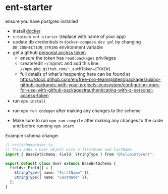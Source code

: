 # ent-starter

ensure you have postgres installed

* install [docker](https://docs.docker.com/get-docker/)
* `createdb ent-starter` (replace with name of your app)
* update db credentials in `docker-compose.dev.yml` by changing `DB_CONNECTION_STRING` environment variable
* get a github [personal access token](https://docs.github.com/en/free-pro-team@latest/github/authenticating-to-github/creating-a-personal-access-token)
  - ensure the token has `read:packages` privileges
  - create/edit ~/.npmrc and add this line: `//npm.pkg.github.com/:_authToken={TOKEN}`
  - full details of what's happening here can be found at https://docs.github.com/en/free-pro-team@latest/packages/using-github-packages-with-your-projects-ecosystem/configuring-npm-for-use-with-github-packages#authenticating-with-a-personal-access-token
* run `npm install`
- run `npm run codegen` after making any changes to the schema
* Make sure to run `npm run compile` after making any changes to the code and before running `npm start`

Example schema change:

```ts
// src/schema/user.ts
// this adds a User object with a firstName and lastName
import { BaseEntSchema, Field, StringType } from "@lolopinto/ent";

export default class User extends BaseEntSchema {
  fields: Field[] = [
    StringType({ name: "FirstName" }),
    StringType({ name: "LastName" }),
  ];
}
```
